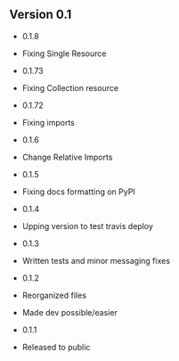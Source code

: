 ## Version 0.1

 - 0.1.8
  - Fixing Single Resource

 - 0.1.73
  - Fixing Collection resource
  
 - 0.1.72
  - Fixing imports

 - 0.1.6
  - Change Relative Imports

 - 0.1.5
  - Fixing docs formatting on PyPI

 - 0.1.4
  - Upping version to test travis deploy

 - 0.1.3
  - Written tests and minor messaging fixes

 - 0.1.2
  - Reorganized files
  - Made dev possible/easier

 - 0.1.1
  - Released to public
